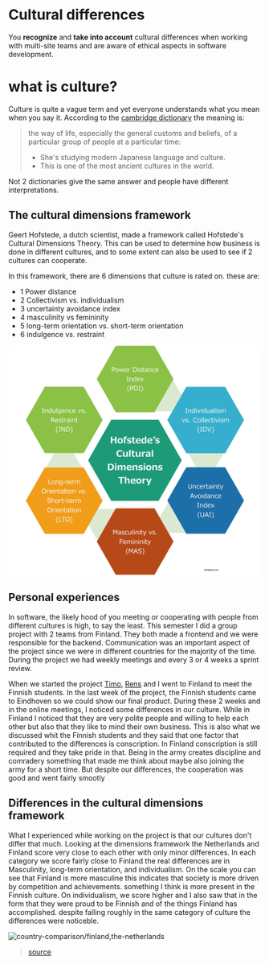 # Cultural differences
You **recognize** and **take into account** cultural differences when working with multi-site teams and are aware of ethical aspects in software development.

# what is culture?
Culture is quite a vague term and yet everyone understands what you mean when you say it. According to the [cambridge dictionary](https://dictionary.cambridge.org) the meaning is:

> the way of life, especially the general customs and beliefs, of a particular group of people at a particular time:
>   - She's studying modern Japanese language and culture.
>   - This is one of the most ancient cultures in the world.

Not 2 dictionaries give the same answer and people have different interpretations. 

## The cultural dimensions framework
Geert Hofstede, a dutch scientist, made a framework called Hofstede's Cultural Dimensions Theory. This can be used to determine how business is done in different cultures, and to some extent can also be used to see if 2 cultures can cooperate.

In this framework, there are 6 dimensions that culture is rated on. these are:
- 1 Power distance
- 2 Collectivism vs. individualism
- 3 uncertainty avoidance index
- 4 masculinity vs femininity
- 5 long-term orientation vs. short-term orientation
- 6 indulgence vs. restraint

![hofsted's framework](https://github.com/TjerkZ/S3-Dreamcatcher/blob/main/assets/hofstede.jpg)

## Personal experiences
In software, the likely hood of you meeting or cooperating with people from different cultures is high, to say the least. This semester I did a group project with 2 teams from Finland. They both made a frontend and we were responsible for the backend. Communication was an important aspect of the project since we were in different countries for the majority of the time. During the project we had weekly meetings and every 3 or 4 weeks a sprint review. 

When we started the project [Timo](https://github.com/timojw/), [Rens](https://github.com/RensVlooswijk/) and I went to Finland to meet the Finnish students. In the last week of the project, the Finnish students came to Eindhoven so we could show our final product. During these 2 weeks and in the online meetings, I noticed some differences in our culture. While in Finland I noticed that they are very polite people and willing to help each other but also that they like to mind their own business. This is also what we discussed whit the Finnish students and they said that one factor that contributed to the differences is conscription. In Finland conscription is still required and they take pride in that. Being in the army creates discipline and comradery something that made me think about maybe also joining the army for a short time. But despite our differences, the cooperation was good and went fairly smootly

## Differences in the cultural dimensions framework
What I experienced while working on the project is that our cultures don't differ that much. Looking at the dimensions framework the Netherlands and Finland score very close to each other with only minor differences. In each category we score fairly close to Finland the real differences are in Masculinity, long-term orientation, and individualism. On the scale you can see that Finland is more masculine this indicates that society is more driven by competition and achievements. something I think is more present in the Finnish culture. On individualism, we score higher and I also saw that in the form that they were proud to be Finnish and of the things Finland has accomplished. despite falling roughly in the same category of culture the differences were noticeble.

![country-comparison/finland,the-netherlands]()
> [source](https://www.hofstede-insights.com/country-comparison/finland,the-netherlands/)
